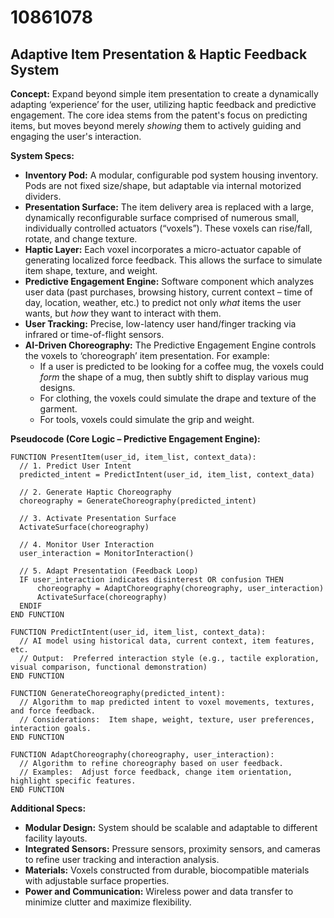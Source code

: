 # 10861078

## Adaptive Item Presentation & Haptic Feedback System

**Concept:** Expand beyond simple item presentation to create a dynamically adapting ‘experience’ for the user, utilizing haptic feedback and predictive engagement. The core idea stems from the patent's focus on predicting items, but moves beyond merely *showing* them to actively guiding and engaging the user's interaction.

**System Specs:**

*   **Inventory Pod:** A modular, configurable pod system housing inventory. Pods are not fixed size/shape, but adaptable via internal motorized dividers.
*   **Presentation Surface:** The item delivery area is replaced with a large, dynamically reconfigurable surface comprised of numerous small, individually controlled actuators (“voxels”). These voxels can rise/fall, rotate, and change texture.
*   **Haptic Layer:** Each voxel incorporates a micro-actuator capable of generating localized force feedback. This allows the surface to simulate item shape, texture, and weight.
*   **Predictive Engagement Engine:**  Software component which analyzes user data (past purchases, browsing history, current context – time of day, location, weather, etc.) to predict not only *what* items the user wants, but *how* they want to interact with them.
*   **User Tracking:**  Precise, low-latency user hand/finger tracking via infrared or time-of-flight sensors.
*   **AI-Driven Choreography:** The Predictive Engagement Engine controls the voxels to ‘choreograph’ item presentation.  For example:
    *   If a user is predicted to be looking for a coffee mug, the voxels could *form* the shape of a mug, then subtly shift to display various mug designs.
    *   For clothing, the voxels could simulate the drape and texture of the garment.
    *   For tools, voxels could simulate the grip and weight.

**Pseudocode (Core Logic – Predictive Engagement Engine):**

```
FUNCTION PresentItem(user_id, item_list, context_data):
  // 1. Predict User Intent
  predicted_intent = PredictIntent(user_id, item_list, context_data)

  // 2. Generate Haptic Choreography
  choreography = GenerateChoreography(predicted_intent)

  // 3. Activate Presentation Surface
  ActivateSurface(choreography)

  // 4. Monitor User Interaction
  user_interaction = MonitorInteraction()

  // 5. Adapt Presentation (Feedback Loop)
  IF user_interaction indicates disinterest OR confusion THEN
      choreography = AdaptChoreography(choreography, user_interaction)
      ActivateSurface(choreography)
  ENDIF
END FUNCTION

FUNCTION PredictIntent(user_id, item_list, context_data):
  // AI model using historical data, current context, item features, etc.
  // Output:  Preferred interaction style (e.g., tactile exploration, visual comparison, functional demonstration)
END FUNCTION

FUNCTION GenerateChoreography(predicted_intent):
  // Algorithm to map predicted intent to voxel movements, textures, and force feedback.
  // Considerations:  Item shape, weight, texture, user preferences, interaction goals.
END FUNCTION

FUNCTION AdaptChoreography(choreography, user_interaction):
  // Algorithm to refine choreography based on user feedback.
  // Examples:  Adjust force feedback, change item orientation, highlight specific features.
END FUNCTION
```

**Additional Specs:**

*   **Modular Design:** System should be scalable and adaptable to different facility layouts.
*   **Integrated Sensors:**  Pressure sensors, proximity sensors, and cameras to refine user tracking and interaction analysis.
*   **Materials:**  Voxels constructed from durable, biocompatible materials with adjustable surface properties.
*   **Power and Communication:** Wireless power and data transfer to minimize clutter and maximize flexibility.